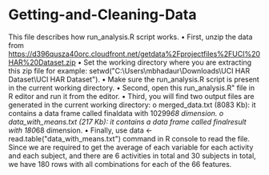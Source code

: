 # Getting-and-Cleaning-Data
This file describes how run_analysis.R script works.
•	First, unzip the data from https://d396qusza40orc.cloudfront.net/getdata%2Fprojectfiles%2FUCI%20HAR%20Dataset.zip 
•	Set the working directory where you are extracting this zip file for example: setwd("C:\Users\mbhadaur\Downloads\UCI HAR Dataset\UCI HAR Dataset").
•	Make sure the run_analysis.R script is present in the current working directory.
•	Second, open this run_analysis.R" file in R editor and run it from the editor. 
•	Third, you will find two output files are generated in the current working directory: 
o	merged_data.txt (8083 Kb): it contains a data frame called finaldata with 10299*68 dimension.
o	data_with_means.txt (217 Kb): it contains a data frame called finalresult with 180*68 dimension.
•	Finally, use data <- read.table("data_with_means.txt") command in R console to read the file. Since we are required to get the average of each variable for each activity and each subject, and there are 6 activities in total and 30 subjects in total, we have 180 rows with all combinations for each of the 66 features.
